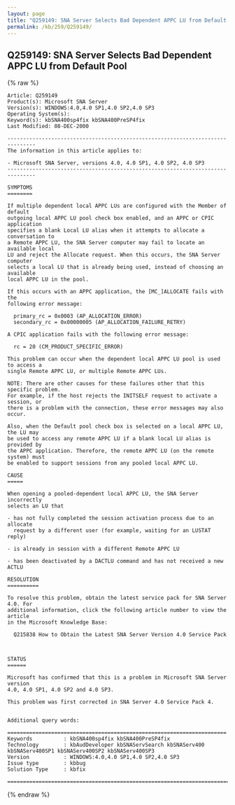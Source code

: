 ```yaml
---
layout: page
title: "Q259149: SNA Server Selects Bad Dependent APPC LU from Default Pool"
permalink: /kb/259/Q259149/
---
```


## Q259149: SNA Server Selects Bad Dependent APPC LU from Default Pool

{% raw %}

	Article: Q259149
	Product(s): Microsoft SNA Server
	Version(s): WINDOWS:4.0,4.0 SP1,4.0 SP2,4.0 SP3
	Operating System(s): 
	Keyword(s): kbSNA400sp4fix kbSNA400PreSP4fix
	Last Modified: 08-DEC-2000
	
	-------------------------------------------------------------------------------
	The information in this article applies to:
	
	- Microsoft SNA Server, versions 4.0, 4.0 SP1, 4.0 SP2, 4.0 SP3 
	-------------------------------------------------------------------------------
	
	SYMPTOMS
	========
	
	If multiple dependent local APPC LUs are configured with the Member of default
	outgoing local APPC LU pool check box enabled, and an APPC or CPIC application
	specifies a blank Local LU alias when it attempts to allocate a conversation to
	a Remote APPC LU, the SNA Server computer may fail to locate an available local
	LU and reject the Allocate request. When this occurs, the SNA Server computer
	selects a local LU that is already being used, instead of choosing an available
	local APPC LU in the pool.
	
	If this occurs with an APPC application, the [MC_]ALLOCATE fails with the
	following error message:
	
	  primary_rc = 0x0003 (AP_ALLOCATION_ERROR)
	  secondary_rc = 0x00000005 (AP_ALLOCATION_FAILURE_RETRY)
	
	A CPIC application fails with the following error message:
	
	  rc = 20 (CM_PRODUCT_SPECIFIC_ERROR)
	
	This problem can occur when the dependent local APPC LU pool is used to access a
	single Remote APPC LU, or multiple Remote APPC LUs.
	
	NOTE: There are other causes for these failures other that this specific problem.
	For example, if the host rejects the INITSELF request to activate a session, or
	there is a problem with the connection, these error messages may also occur.
	
	Also, when the Default pool check box is selected on a local APPC LU, the LU may
	be used to access any remote APPC LU if a blank local LU alias is provided by
	the APPC application. Therefore, the remote APPC LU (on the remote system) must
	be enabled to support sessions from any pooled local APPC LU.
	
	CAUSE
	=====
	
	When opening a pooled-dependent local APPC LU, the SNA Server incorrectly
	selects an LU that
	
	- has not fully completed the session activation process due to an allocate
	  request by a different user (for example, waiting for an LUSTAT reply)
	
	- is already in session with a different Remote APPC LU
	
	- has been deactivated by a DACTLU command and has not received a new ACTLU
	
	RESOLUTION
	==========
	
	To resolve this problem, obtain the latest service pack for SNA Server 4.0. For
	additional information, click the following article number to view the article
	in the Microsoft Knowledge Base:
	
	  Q215838 How to Obtain the Latest SNA Server Version 4.0 Service Pack
	
	
	
	STATUS
	======
	
	Microsoft has confirmed that this is a problem in Microsoft SNA Server version
	4.0, 4.0 SP1, 4.0 SP2 and 4.0 SP3.
	
	This problem was first corrected in SNA Server 4.0 Service Pack 4.
	
	
	Additional query words:
	
	======================================================================
	Keywords          : kbSNA400sp4fix kbSNA400PreSP4fix 
	Technology        : kbAudDeveloper kbSNAServSearch kbSNAServ400 kbSNAServ400SP1 kbSNAServ400SP2 kbSNAServ400SP3
	Version           : WINDOWS:4.0,4.0 SP1,4.0 SP2,4.0 SP3
	Issue type        : kbbug
	Solution Type     : kbfix
	
	=============================================================================
	

{% endraw %}
